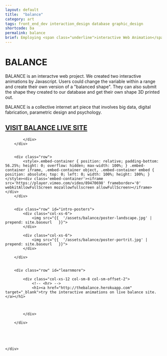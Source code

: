 ```yaml
---
layout: default
title:  "balance"
category: art
tags: front_end_dev interaction_design database graphic_design
shortcode: ba
permalink: balance
brief: Employing <span class="underline">interactive Web Animation</span>, 3D Modeling & 3D printing technique to explore the visual definition of Balance.
---
```

<div class="content-container label-add-border" id="balance">
	<div class="container-fluid">
		<div class="row" id="intro">
			<div class="col-xs-10 col-xs-offset-1 col-sm-8 col-sm-offset-2 col-md-6 col-md-offset-3">
				<h1 class="avoid-overlay-plist-label">BALANCE</h1>
				<p>BALANCE is an interactve web project. We created two interactive animations by Javascript. Users could change the variable within a range and create their own version of a "balanced shape". They can also submit the shape they created to our database and get their own shape 3D printed out.</p><p>BALANCE is a collective internet art piece that involves big data, digital fabrication, parametric design and psychology.</p>
				<h2><a href="http://thebalance.herokuapp.com" target="_blank">VISIT BALANCE LIVE SITE</a></h2>
				
				
			</div>
		</div>


		<div class="row">
			<style>.embed-container { position: relative; padding-bottom: 56.25%; height: 0; overflow: hidden; max-width: 100%; } .embed-container iframe, .embed-container object, .embed-container embed { position: absolute; top: 0; left: 0; width: 100%; height: 100%; }</style><div class='embed-container'><iframe src='https://player.vimeo.com/video/89470698' frameborder='0' webkitAllowFullScreen mozallowfullscreen allowFullScreen></iframe></div>
		</div>


		<div class="row" id="intro-posters">
			<div class="col-xs-6">
				<img src="{{  '/assets/balance/poster-landscape.jpg' | prepend: site.baseurl   }}">
			</div>

			<div class="col-xs-6">
				<img src="{{  '/assets/balance/poster-portrit.jpg' | prepend: site.baseurl   }}">
			</div>
			
		</div>


		<div class="row" id="learnmore">

			<div class="col-xs-12 col-sm-8 col-sm-offset-2">
				<!-- <hr> -->
				<h1><a href="http://thebalance.herokuapp.com" target="_blank">try the interactive animations on live balance site.</a></h1>
				


			</div>
			
		</div>





	</div>
</div>